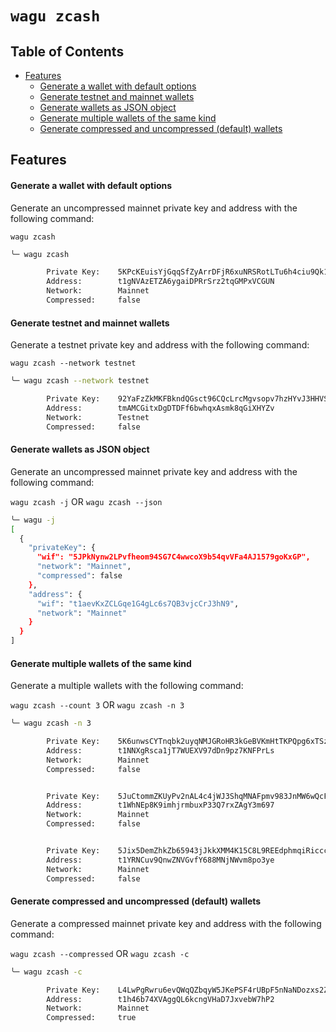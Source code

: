 # `wagu zcash`

## <a name='TableofContents'></a>Table of Contents

* [Features](#Features)
	* [Generate a wallet with default options](#Generateawalletwithdefaultoptions)
	* [Generate testnet and mainnet wallets](#Generatetestnetandmainnetwallets)
	* [Generate wallets as JSON object](#GeneratewalletsasJSONobject)
	* [Generate multiple wallets of the same kind](#Generatemultiplewalletsofthesamekind)
	* [Generate compressed and uncompressed (default) wallets](#Generatecompressedanduncompresseddefaultwallets)

##  <a name='Features'></a>Features

#### <a name='Generateawalletwithdefaultoptions'></a>Generate a wallet with default options

Generate an uncompressed mainnet private key and address with the following command:

`wagu zcash`

```bash
╰─ wagu zcash

        Private Key:    5KPcKEuisYjGqqSfZyArrDFjR6xuNRSRotLTu6h4ciu9Qk15bSf
        Address:        t1gNVAzETZA6ygaiDPRrSrz2tqGMPxVCGUN
        Network:        Mainnet
        Compressed:     false
```

#### <a name='Generatetestnetandmainnetwallets'></a>Generate testnet and mainnet wallets

Generate a testnet private key and address with the following command:

`wagu zcash --network testnet`

```bash
╰─ wagu zcash --network testnet

        Private Key:    92YaFzZkMKFBkndQGsct96CQcLrcMgvsopv7hzHYvJ3HHVSk2Xu
        Address:        tmAMCGitxDgDTDFf6bwhqxAsmk8qGiXHYZv
        Network:        Testnet
        Compressed:     false
```

#### <a name='GeneratewalletsasJSONobject'></a>Generate wallets as JSON object

Generate an uncompressed mainnet private key and address with the following command:

`wagu zcash -j` OR `wagu zcash --json`

```bash
╰─ wagu -j
[
  {
    "privateKey": {
      "wif": "5JPkNynw2LPvfheom94SG7C4wwcoX9b54qvVFa4AJ1579goKxGP",
      "network": "Mainnet",
      "compressed": false
    },
    "address": {
      "wif": "t1aevKxZCLGqe1G4gLc6s7QB3vjcCrJ3hN9",
      "network": "Mainnet"
    }
  }
]
```

#### <a name='Generatemultiplewalletsofthesamekind'></a>Generate multiple wallets of the same kind

Generate a multiple wallets with the following command:

`wagu zcash --count 3` OR `wagu zcash -n 3`

```bash
╰─ wagu zcash -n 3

        Private Key:    5K6unwsCYTnqbk2uyqNMJGRoHR3kGeBVKmHtTKPQpg6xTSz69Jw
        Address:        t1NNXgRsca1jT7WUEXV97dDn9pz7KNFPrLs
        Network:        Mainnet
        Compressed:     false


        Private Key:    5JuCtommZKUyPv2nAL4c4jWJ3ShqMNAFpmv983JnMW6wQcFyxS6
        Address:        t1WhNEp8K9imhjrmbuxP33Q7rxZAgY3m697
        Network:        Mainnet
        Compressed:     false


        Private Key:    5Jix5DemZhkZb65943jJkkXMM4K15C8L9REEdphmqiRicccQttj
        Address:        t1YRNCuv9QnwZNVGvfY688MNjNWvm8po3ye
        Network:        Mainnet
        Compressed:     false
```

#### <a name='Generatecompressedanduncompresseddefaultwallets'></a>Generate compressed and uncompressed (default) wallets 

Generate a compressed mainnet private key and address with the following command:

`wagu zcash --compressed` OR `wagu zcash -c`

```bash
╰─ wagu zcash -c

        Private Key:    L4LwPgRwru6evQWqQZbqyW5JKePSF4rUBpF5nNaNDozxs2Z8PNpx
        Address:        t1h46b74XVAggQL6kcngVHaD7JxvebW7hP2
        Network:        Mainnet
        Compressed:     true
```
